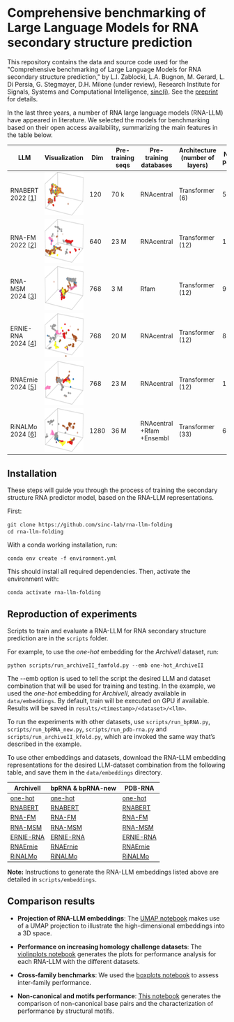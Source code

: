 # Comprehensive benchmarking of Large Language Models for RNA secondary structure prediction

This repository contains the data and source code used for the "Comprehensive benchmarking of Large Language Models for RNA secondary structure prediction," by L.I. Zablocki, L.A. Bugnon, M. Gerard, L. Di Persia, G. Stegmayer, D.H. Milone (under review), Research Institute for Signals, Systems and Computational Intelligence, [sinc(i)](https://sinc.unl.edu.ar). See the [preprint](https://www.biorxiv.org/) for details.

In the last three years, a number of RNA large language models (RNA-LLM) have appeared in literature. We selected the models for benchmarking based on their open access availability, summarizing the main features in the table below.

| LLM         | Visualization | Dim | Pre-training seqs | Pre-training databases   | Architecture (number of layers) | Number of parameters | Source    |
|-------------|----------------------------------------------------------------------------------------------------|---------------------|-----------------------|------------|--------------------------------|----------------------|-------------------------------------------------|
| RNABERT 2022 [[1](https://academic.oup.com/nargab/article/4/1/lqac012/6534363)] |  <img src="fig/rnabert.png" alt="RNABERT"  height = 100px>           | 120           | 70 k              | RNAcentral            | Transformer (6)       | 500 k              | [Link](https://github.com/mana438/RNABERT)       |
| RNA-FM 2022 [[2](https://arxiv.org/abs/2204.00300)]     | <img src="fig/rnafm.png" alt="RNA-FM"  height = 100px>             | 640           | 23 M          | RNAcentral            | Transformer (12)      | 100 M          | [Link](https://github.com/ml4bio/RNA-FM)         |
| RNA-MSM 2024 [[3](https://academic.oup.com/nar/article/52/1/e3/7369930)]  |  <img src="fig/rnamsm.png" alt="RNA-MSM"  height = 100px>           | 768           | 3 M           | Rfam                   | Transformer (12)      | 96 M          | [Link](https://github.com/yikunpku/RNA-MSM)      |
| ERNIE-RNA 2024 [[4](https://www.biorxiv.org/content/10.1101/2024.03.17.585376v1)]  |  <img src="fig/ernierna.png" alt="ERNIE-RNA"  height = 100px>       | 768           | 20 M          | RNAcentral            | Transformer (12)      | 86 M           | [Link](https://github.com/Bruce-ywj/ERNIE-RNA)    |
| RNAErnie 2024 [[5](https://www.nature.com/articles/s42256-024-00836-4)]  |  <img src="fig/rnaernie.png" alt="RNAErnie"  height = 100px>         | 768           | 23 M         | RNAcentral            | Transformer (12)      | 105 M          | [Link](https://zenodo.org/records/10847621)      |
| RiNALMo 2024 [[6](https://arxiv.org/html/2403.00043v1)]    |  <img src="fig/rinalmo.png" alt="RiNALMo"  height = 100px>           | 1280          | 36 M        | RNAcentral +Rfam +Ensembl | Transformer (33) | 650 M          | [Link](https://github.com/lbcb-sci/RiNALMo)       |

## Installation

These steps will guide you through the process of training the secondary structure RNA predictor model, based on the RNA-LLM representations. 

First:
```
git clone https://github.com/sinc-lab/rna-llm-folding
cd rna-llm-folding
```
With a conda working installation, run:

```
conda env create -f environment.yml
```
This should install all required dependencies. Then, activate the environment with:

```
conda activate rna-llm-folding
```

## Reproduction of experiments
Scripts to train and evaluate a RNA-LLM for RNA secondary structure prediction are in the `scripts` folder. 

For example, to use the _one-hot_ embedding for the _ArchiveII_ dataset, run:
```
python scripts/run_archiveII_famfold.py --emb one-hot_ArchiveII
```

The --emb option is used to tell the script the desired LLM and dataset combination that will be used for training and testing. In the example, we used the _one-hot_ embedding for _ArchiveII_, already available in `data/embeddings`. By default, train will be executed on GPU if available. Results will be saved in `results/<timestamp>/<dataset>/<llm>`.

To run the experiments with other datasets, use `scripts/run_bpRNA.py`, `scripts/run_bpRNA_new.py`, `scripts/run_pdb-rna.py` and `scripts/run_archiveII_kfold.py`, which are invoked the same way that’s described in the example.

To use other embeddings and datasets, download the RNA-LLM embedding representations for the desired LLM-dataset combination from the following table, and save them in the `data/embeddings` directory.


| ArchiveII   |  bpRNA & bpRNA-new | PDB-RNA |
|-----------|---------|---------|
| [one-hot](https://zenodo.org/api/records/13821093/files/one-hot_ArchiveII.7z/content) | [one-hot](https://zenodo.org/api/records/13821093/files/one-hot_bpRNA.7z/content)  | [one-hot](https://zenodo.org/api/records/13821093/files/one-hot_pdb-rna.7z/content) |
| [RNABERT](https://zenodo.org/api/records/13821093/files/rnabert_ArchiveII.7z/content)|  [RNABERT](https://zenodo.org/api/records/13821093/files/rnabert_bpRNA.7z/content)|   [RNABERT](https://zenodo.org/api/records/13821093/files/rnabert_pdb-rna.7z/content)|
| [RNA-FM](https://zenodo.org/api/records/13821093/files/rnafm_ArchiveII.7z/content)| [RNA-FM](https://zenodo.org/api/records/13821093/files/rnafm_bpRNA.7z/content)| [RNA-FM](https://zenodo.org/api/records/13821093/files/rnafm_pdb-rna.7z/content)|
| [RNA-MSM](https://zenodo.org/api/records/13821093/files/rna-msm_ArchiveII.7z/content)| [RNA-MSM](https://zenodo.org/api/records/13821093/files/rna-msm_bpRNA.7z/content)| [RNA-MSM](https://zenodo.org/api/records/13821093/files/rna-msm_pdb-rna.7z/content)|
| [ERNIE-RNA](https://zenodo.org/api/records/13821093/files/ERNIE-RNA_ArchiveII.7z/content)| [ERNIE-RNA](https://zenodo.org/api/records/13821093/files/ERNIE-RNA_bpRNA.7z/content)| [ERNIE-RNA](https://zenodo.org/api/records/13821093/files/ERNIE-RNA_pdb-rna.7z/content)|
| [RNAErnie](https://zenodo.org/api/records/13821093/files/RNAErnie_ArchiveII.7z/content)| [RNAErnie](https://zenodo.org/api/records/13821093/files/RNAErnie_bpRNA.7z/content)| [RNAErnie](https://zenodo.org/api/records/13821093/files/RNAErnie_pdb-rna.7z/content)|
| [RiNALMo](https://zenodo.org/api/records/13821093/files/RiNALMo_ArchiveII.7z/content)| [RiNALMo](https://zenodo.org/api/records/13821093/files/RiNALMo_bpRNA.7z/content)| [RiNALMo](https://zenodo.org/api/records/13821093/files/RiNALMo_pdb-rna.7z/content)|

**Note:** Instructions to generate the RNA-LLM embeddings listed above are detailed in `scripts/embeddings`.

## Comparison results

- **Projection of RNA-LLM embeddings**: The [UMAP notebook](https://colab.research.google.com/github/sinc-lab/rna-llm-folding/blob/main/notebooks/UMAP.ipynb) makes use of a UMAP projection to illustrate the high-dimensional embeddings into a 3D space.

- **Performance on increasing homology challenge datasets**: The [violinplots notebook](https://colab.research.google.com/github/sinc-lab/rna-llm-folding/blob/main/notebooks/violinplots.ipynb) generates the plots for performance analysis for each RNA-LLM with the different datasets.

- **Cross-family benchmarks**: We used the [boxplots notebook](https://colab.research.google.com/github/sinc-lab/rna-llm-folding/blob/main/notebooks/boxplots.ipynb) to assess inter-family performance.

- **Non-canonical and motifs performance**: [This notebook](https://colab.research.google.com/github/sinc-lab/rna-llm-folding/blob/main/notebooks/nc_motifs.ipynb) generates the comparison of non-canonical base pairs and the characterization of performance by structural motifs.
